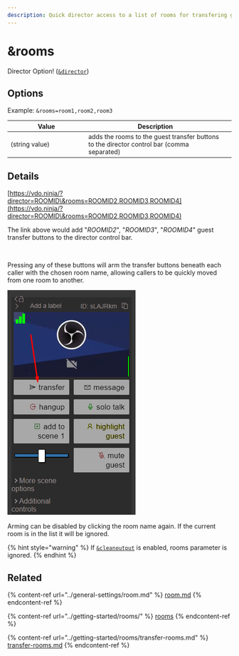 ```yaml
---
description: Quick director access to a list of rooms for transfering guests
---
```


# \&rooms

Director Option! ([`&director`](../viewers-settings/director.md))

## Options

Example: `&rooms=room1,room2,room3`

<table><thead><tr><th width="161">Value</th><th>Description</th><th data-hidden></th></tr></thead><tbody><tr><td>(string value)</td><td>adds the rooms to the guest transfer buttons to the director control bar (comma separated)</td><td></td></tr></tbody></table>

## Details

[https://vdo.ninja/?director=ROOMID\&rooms=ROOMID2,ROOMID3,ROOMID4](https://vdo.ninja/?director=ROOMID\&rooms=ROOMID2,ROOMID3,ROOMID4)

The link above would add "_ROOMID2_", "_ROOMID3_", "_ROOMID4_" guest transfer buttons to the director control bar.

<figure><img src="../.gitbook/assets/image (37).png" alt=""><figcaption></figcaption></figure>

Pressing any of these buttons will arm the transfer buttons beneath each caller with the chosen room name, allowing callers to be quickly moved from one room to another.

![](<../.gitbook/assets/image (4) (2) (1) (1).png>)

Arming can be disabled by clicking the room name again. If the current room is in the list it will be ignored.

{% hint style="warning" %}
If [`&cleanoutput`](../advanced-settings/design-parameters/cleanoutput.md) is enabled, rooms parameter is ignored.
{% endhint %}

## Related

{% content-ref url="../general-settings/room.md" %}
[room.md](../general-settings/room.md)
{% endcontent-ref %}

{% content-ref url="../getting-started/rooms/" %}
[rooms](../getting-started/rooms/)
{% endcontent-ref %}

{% content-ref url="../getting-started/rooms/transfer-rooms.md" %}
[transfer-rooms.md](../getting-started/rooms/transfer-rooms.md)
{% endcontent-ref %}
